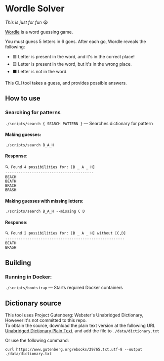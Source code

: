 # Wordle Solver
*This is just for fun* 😭

[Wordle](https://www.powerlanguage.co.uk/wordle/) is a word guessing game.

You must guess 5 letters in 6 goes. After each go, Wordle reveals the following:
- 🟩 Letter is present in the word, and it's in the correct place!
- 🟨 Letter is present in the word, but it's in the wrong place.
- ⬛️ Letter is not in the word.

This CLI tool takes a guess, and provides possible answers.

## How to use
### Searching for patterns
`./scripts/search { SEARCH PATTERN }` — Searches dictionary for pattern  

#### Making guesses:

`./scripts/search B_A_H`  

#### Response:
```
🔍 Found 4 possibilities for: [B _ A _ H]
----------------------------------------
BEACH
BEATH
BRACH
BRASH
```

#### Making guesses with missing letters:

`./scripts/search B_A_H --missing C D`  

#### Response:
```
🔍 Found 2 possibilities for: [B _ A _ H] without [C,D]
------------------------------------------------------
BEATH
BRASH
```

## Building
### Running in Docker:
`./scripts/bootstrap` — Starts required Docker containers

## Dictionary source
This tool uses Project Gutenberg: Webster's Unabridged Dictionary, However it's not committed to this repo.  
To obtain the source, download the plain text version at the following URL [Unabridged Dictionary Plain Text](https://www.gutenberg.org/ebooks/29765.txt.utf-8), and add the file to `./data/dictionary.txt`

Or use the following command: 
```
curl https://www.gutenberg.org/ebooks/29765.txt.utf-8 --output ./data/dictionary.txt
```
